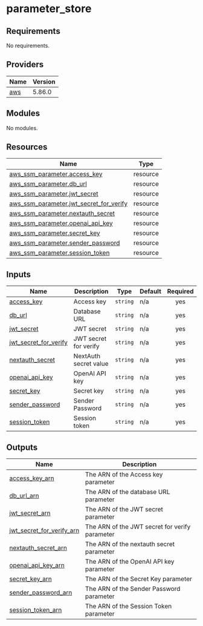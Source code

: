 # parameter_store

<!-- BEGIN_TF_DOCS -->
## Requirements

No requirements.

## Providers

| Name | Version |
|------|---------|
| <a name="provider_aws"></a> [aws](#provider\_aws) | 5.86.0 |

## Modules

No modules.

## Resources

| Name | Type |
|------|------|
| [aws_ssm_parameter.access_key](https://registry.terraform.io/providers/hashicorp/aws/latest/docs/resources/ssm_parameter) | resource |
| [aws_ssm_parameter.db_url](https://registry.terraform.io/providers/hashicorp/aws/latest/docs/resources/ssm_parameter) | resource |
| [aws_ssm_parameter.jwt_secret](https://registry.terraform.io/providers/hashicorp/aws/latest/docs/resources/ssm_parameter) | resource |
| [aws_ssm_parameter.jwt_secret_for_verify](https://registry.terraform.io/providers/hashicorp/aws/latest/docs/resources/ssm_parameter) | resource |
| [aws_ssm_parameter.nextauth_secret](https://registry.terraform.io/providers/hashicorp/aws/latest/docs/resources/ssm_parameter) | resource |
| [aws_ssm_parameter.openai_api_key](https://registry.terraform.io/providers/hashicorp/aws/latest/docs/resources/ssm_parameter) | resource |
| [aws_ssm_parameter.secret_key](https://registry.terraform.io/providers/hashicorp/aws/latest/docs/resources/ssm_parameter) | resource |
| [aws_ssm_parameter.sender_password](https://registry.terraform.io/providers/hashicorp/aws/latest/docs/resources/ssm_parameter) | resource |
| [aws_ssm_parameter.session_token](https://registry.terraform.io/providers/hashicorp/aws/latest/docs/resources/ssm_parameter) | resource |

## Inputs

| Name | Description | Type | Default | Required |
|------|-------------|------|---------|:--------:|
| <a name="input_access_key"></a> [access\_key](#input\_access\_key) | Access key | `string` | n/a | yes |
| <a name="input_db_url"></a> [db\_url](#input\_db\_url) | Database URL | `string` | n/a | yes |
| <a name="input_jwt_secret"></a> [jwt\_secret](#input\_jwt\_secret) | JWT secret | `string` | n/a | yes |
| <a name="input_jwt_secret_for_verify"></a> [jwt\_secret\_for\_verify](#input\_jwt\_secret\_for\_verify) | JWT secret for verify | `string` | n/a | yes |
| <a name="input_nextauth_secret"></a> [nextauth\_secret](#input\_nextauth\_secret) | NextAuth secret value | `string` | n/a | yes |
| <a name="input_openai_api_key"></a> [openai\_api\_key](#input\_openai\_api\_key) | OpenAI API key | `string` | n/a | yes |
| <a name="input_secret_key"></a> [secret\_key](#input\_secret\_key) | Secret key | `string` | n/a | yes |
| <a name="input_sender_password"></a> [sender\_password](#input\_sender\_password) | Sender Password | `string` | n/a | yes |
| <a name="input_session_token"></a> [session\_token](#input\_session\_token) | Session token | `string` | n/a | yes |

## Outputs

| Name | Description |
|------|-------------|
| <a name="output_access_key_arn"></a> [access\_key\_arn](#output\_access\_key\_arn) | The ARN of the Access key parameter |
| <a name="output_db_url_arn"></a> [db\_url\_arn](#output\_db\_url\_arn) | The ARN of the database URL parameter |
| <a name="output_jwt_secret_arn"></a> [jwt\_secret\_arn](#output\_jwt\_secret\_arn) | The ARN of the JWT secret parameter |
| <a name="output_jwt_secret_for_verify_arn"></a> [jwt\_secret\_for\_verify\_arn](#output\_jwt\_secret\_for\_verify\_arn) | The ARN of the JWT secret for verify parameter |
| <a name="output_nextauth_secret_arn"></a> [nextauth\_secret\_arn](#output\_nextauth\_secret\_arn) | The ARN of the nextauth secret parameter |
| <a name="output_openai_api_key_arn"></a> [openai\_api\_key\_arn](#output\_openai\_api\_key\_arn) | The ARN of the OpenAI API key parameter |
| <a name="output_secret_key_arn"></a> [secret\_key\_arn](#output\_secret\_key\_arn) | The ARN of the Secret Key parameter |
| <a name="output_sender_password_arn"></a> [sender\_password\_arn](#output\_sender\_password\_arn) | The ARN of the Sender Password parameter |
| <a name="output_session_token_arn"></a> [session\_token\_arn](#output\_session\_token\_arn) | The ARN of the Session Token parameter |
<!-- END_TF_DOCS -->
